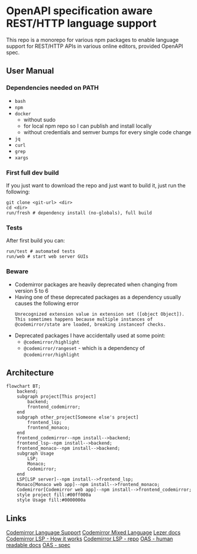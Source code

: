# OpenAPI specification aware REST/HTTP language support

This repo is a monorepo for various npm packages to enable language support for REST/HTTP APIs in various online editors, provided OpenAPI spec.

## User Manual

### Dependencies needed on PATH


- `bash`
- `npm`
- `docker`
   - without sudo
   - for local npm repo so I can publish and install locally
   - without credentials and semver bumps for every single code change
- `jq`
- `curl`
- `grep`
- `xargs`

### First full dev build

If you just want to download the repo and just want to build it,
just run the following:

```
git clone <git-url> <dir>
cd <dir>
run/fresh # dependency install (no-globals), full build
```

### Tests

After first build you can:

```
run/test # automated tests
run/web # start web server GUIs
```

### Beware

- Codemirror packages are heavily deprecated when changing from version 5 to 6
- Having one of these deprecated packages as a dependency usually causes the following error
    ```
    Unrecognized extension value in extension set ([object Object]). This sometimes happens because multiple instances of @codemirror/state are loaded, breaking instanceof checks.
    ```
- Deprecated packages I have accidentally used at some point:
    - `@codemirror/highlight`
    - `@codemirror/rangeset` - which is a dependency of `@codemirror/highlight`

## Architecture

```mermaid
flowchart BT;
    backend;
    subgraph project[This project]
        backend;
        frontend_codemirror;
    end
    subgraph other_project[Someone else's project]
        frontend_lsp;
        frontend_monaco;
    end
    frontend_codemirror--npm install-->backend;
    frontend_lsp--npm install-->backend;
    frontend_monaco--npm install-->backend;
    subgraph Usage
        LSP;
        Monaco;
        Codemirror;
    end
    LSP[LSP server]--npm install-->frontend_lsp;
    Monaco[Monaco web app]--npm install-->frontend_monaco;
    Codemirror[Codemirror web app]--npm install-->frontend_codemirror;
    style project fill:#00ff000a
    style Usage fill:#0000000a
```

## Links

[Codemirror Language Support](https://codemirror.net/docs/ref/#language.LanguageSupport)
[Codemirror Mixed Language](https://codemirror.net/examples/mixed-language/)
[Lezer docs](https://lezer.codemirror.net/docs/guide/#tokens)
[Codemirror LSP - How it works](https://hjr265.me/blog/codemirror-lsp/)
[Codemirror LSP - repo](https://github.com/FurqanSoftware/codemirror-languageserver/)
[OAS - human readable docs](https://swagger.io/docs/specification/v3_0/about/)
[OAS - spec](https://swagger.io/specification/)